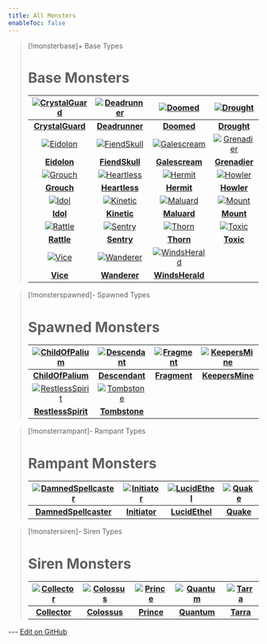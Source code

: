 ```yaml
---
title: All Monsters
enableToc: false
---
```


> [!monsterbase]+ Base Types
> # Base Monsters
> | [![CrystalGuard](CrystalGuard_Icon.png)](CrystalGuard) | [![Deadrunner](Deadrunner_Icon.png)](Deadrunner) | [![Doomed](Doomed_Icon.png)](Doomed) | [![Drought](Drought_Enemy_Icon.png)](Drought) |
> |:---:|:---:|:---:|:---:|
> | [**CrystalGuard**](CrystalGuard) | [**Deadrunner**](Deadrunner) | [**Doomed**](Doomed) | [**Drought**](Drought) |
> | [![Eidolon](Eidolon_Icon.png)](Eidolon) | [![FiendSkull](FiendSkull_Icon.png)](FiendSkull) | [![Galescream](Galescream_Enemy_Icon.png)](Galescream) | [![Grenadier](Grenadier_Icon.png)](Grenadier) |
> | [**Eidolon**](Eidolon) | [**FiendSkull**](FiendSkull) | [**Galescream**](Galescream) | [**Grenadier**](Grenadier) |
> | [![Grouch](Grouch_Icon.png)](Grouch) | [![Heartless](Heartless_Icon.png)](Heartless) | [![Hermit](Hermit_Icon.png)](Hermit) | [![Howler](Howler_Enemy_Icon.png)](Howler) |
> | [**Grouch**](Grouch) | [**Heartless**](Heartless) | [**Hermit**](Hermit) | [**Howler**](Howler) |
> | [![Idol](Idol_Icon.png)](Idol) | [![Kinetic](Kinetic_Icon.png)](Kinetic) | [![Maluard](Maluard_Icon.png)](Maluard) | [![Mount](Mount_Icon.png)](Mount) |
> | [**Idol**](Idol) | [**Kinetic**](Kinetic) | [**Maluard**](Maluard) | [**Mount**](Mount) |
> | [![Rattle](Rattle_Enemy_Icon.png)](Rattle) | [![Sentry](Sentry_Icon.png)](Sentry) | [![Thorn](Thorn_Enemy_Icon.png)](Thorn) | [![Toxic](Toxic_Enemy_Icon.png)](Toxic) |
> | [**Rattle**](Rattle) | [**Sentry**](Sentry) | [**Thorn**](Thorn) | [**Toxic**](Toxic) |
> | [![Vice](Vice_Icon.png)](Vice) | [![Wanderer](Wanderer_Enemy_Icon.png)](Wanderer) | [![WindsHerald](Wind_sHerald_Icon.png)](WindsHerald) |  |
> | [**Vice**](Vice) | [**Wanderer**](Wanderer) | [**WindsHerald**](WindsHerald) |  |

> [!monsterspawned]- Spawned Types
> # Spawned Monsters
> | [![ChildOfPalium](ChildOfPalium_Icon.png)](ChildOfPalium) | [![Descendant](Descendant_Icon.png)](Descendant) | [![Fragment](Fragment_Icon.png)](Fragment) | [![KeepersMine](KeeperMine_Icon.png)](KeepersMine) |
> |:---:|:---:|:---:|:---:|
> | [**ChildOfPalium**](ChildOfPalium) | [**Descendant**](Descendant) | [**Fragment**](Fragment) | [**KeepersMine**](KeepersMine) |
> | [![RestlessSpirit](RestlessSpirit_Icon.png)](RestlessSpirit) | [![Tombstone](Gravestone_Icon.png)](Tombstone) |  |  |
> | [**RestlessSpirit**](RestlessSpirit) | [**Tombstone**](Tombstone) |  |  |

> [!monsterrampant]- Rampant Types
> # Rampant Monsters
> | [![DamnedSpellcaster](DamnedSpellcaster_Icon.png)](DamnedSpellcaster) | [![Initiator](Initiator_Icon.png)](Initiator) | [![LucidEthel](LucidEthel_Icon.png)](LucidEthel) | [![Quake](Quake_Enemy_Icon.png)](Quake) |
> |:---:|:---:|:---:|:---:|
> | [**DamnedSpellcaster**](DamnedSpellcaster) | [**Initiator**](Initiator) | [**LucidEthel**](LucidEthel) | [**Quake**](Quake) |

> [!monstersiren]- Siren Types
> # Siren Monsters
> | [![Collector](Collector_Siren_Icon.png)](Collector) | [![Colossus](Colossus_Siren_Icon.png)](Colossus) | [![Prince](Prince_Icon.png)](Prince) | [![Quantum](Quantum_Siren_Icon.png)](Quantum) | [![Tarra](Tarra_Icon.png)](Tarra) |
> |:---:|:---:|:---:|:---:|:---:|
> | [**Collector**](Collector) | [**Colossus**](Colossus) | [**Prince**](Prince) | [**Quantum**](Quantum) | [**Tarra**](Tarra) |

--- [Edit on GitHub](https://github.com/Mondrethos/gatekeeperwiki/edit/main/content/Monsters/AllMonsters.md)